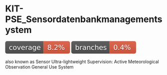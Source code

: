 # KIT-PSE_Sensordatenbankmanagementsystem

![Coverage](.github/badges/jacoco.svg) ![Branches](.github/badges/branches.svg)

also known as Sensor Ultra-lightweight Supervision: Active Meteorological Observation General Use System
